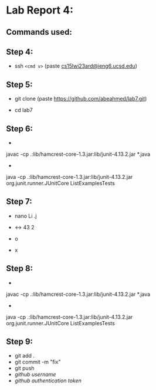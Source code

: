 
# Lab Report 4: 

## Commands used: ##

## Step 4: ##

- ssh `<cmd v>` (paste cs15lwi23ard@ieng6.ucsd.edu)

## Step 5: ##

- git clone <cmd v> (paste https://github.com/abeahmed/lab7.git)

- cd lab7
  
## Step 6: ##

- <up><up><up><up><up><up><up><up><up><up><up><up><up><up><up><up> <enter>
  
javac -cp .:lib/hamcrest-core-1.3.jar:lib/junit-4.13.2.jar *.java
  
- <up><up><up><up><up><up><up><up><up><up><up><up><up><up><up><up> <enter>
  
java -cp .:lib/hamcrest-core-1.3.jar:lib/junit-4.13.2.jar org.junit.runner.JUnitCore ListExamplesTests
  
## Step 7: ##
  
- nano Li <tab> .j <tab> <enter>
  
- <control> <shift> <-> 43 <right><right><right><right><right><right><right><right><right><right><right><right> <backspace> 2
 
- <control> o <enter>

- <control> x <enter>
  
## Step 8: ##
  
- <up><up><up><up> <enter>
  
javac -cp .:lib/hamcrest-core-1.3.jar:lib/junit-4.13.2.jar *.java
  
- <up><up><up><up> <enter>
  
java -cp .:lib/hamcrest-core-1.3.jar:lib/junit-4.13.2.jar org.junit.runner.JUnitCore ListExamplesTests

## Step 9: ##
  
- git add . <enter>
- git commit -m "fix" <enter>
- git push <enter>
- *github username* <enter>
- *github authentication token* <enter>
  


          
          
          

          
          
          
          

          
          
          
          

          
          
          
          
